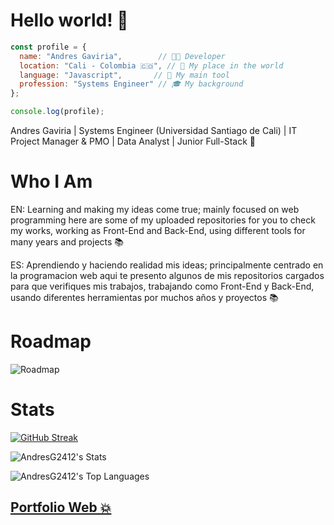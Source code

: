 # Hello world! 👋

```javascript
const profile = {
  name: "Andres Gaviria",        // 🧑‍💻 Developer
  location: "Cali - Colombia 🇨🇴", // 📍 My place in the world
  language: "Javascript",       // 🚀 My main tool
  profession: "Systems Engineer" // 🎓 My background
};

console.log(profile);
```

 Andres Gaviria | Systems Engineer (Universidad Santiago de Cali) | IT Project Manager & PMO | Data Analyst | Junior Full-Stack 🫡


# Who I Am

EN: Learning and making my ideas come true; mainly focused on web programming here are some of my uploaded repositories for you to check my works, working as Front-End and Back-End, using different tools for many years and projects 📚

ES: Aprendiendo y haciendo realidad mis ideas; principalmente centrado en la programacion web aqui te presento algunos de mis repositorios cargados para que verifiques mis trabajos, trabajando como Front-End y Back-End, usando diferentes herramientas por muchos años y proyectos 📚


# Roadmap

![Roadmap](https://res.cloudinary.com/duwosb0hu/image/upload/v1745370204/roadmap_camilo_h1x3qz.png)

# Stats

<div class="display: 'flex'; justify-content: 'center'">

[![GitHub Streak](https://github-readme-streak-stats.herokuapp.com?user=AndresG2412&theme=dracula&hide_border=true&border_radius=4.4&locale=es&short_numbers=true&date_format=n%2Fj%5B%2FY%5D&mode=weekly)](https://git.io/streak-stats)

![AndresG2412's Stats](https://github-readme-stats.vercel.app/api?username=AndresG2412&theme=dracula&show_icons=true&hide_border=true&count_private=true)

![AndresG2412's Top Languages](https://github-readme-stats.vercel.app/api/top-langs/?username=AndresG2412&theme=dracula&show_icons=true&hide_border=true&layout=compact)
</div>

## [Portfolio Web 💥](https://portafolio-eisi.vercel.app/)
